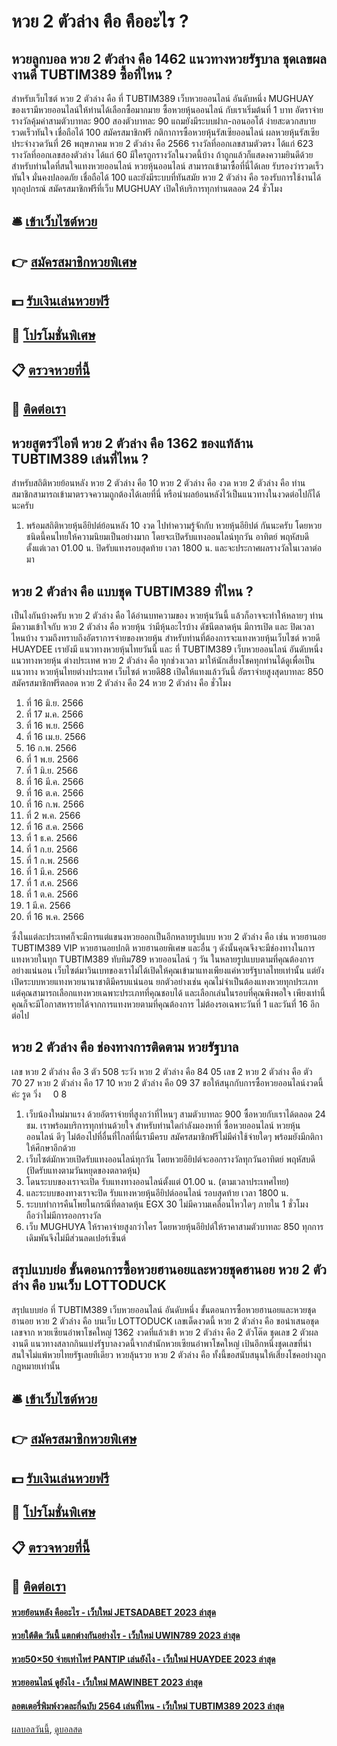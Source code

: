 # หวย 2 ตัวล่าง คือ คืออะไร ?
## หวยลูกบอล หวย 2 ตัวล่าง คือ 1462 แนวทางหวยรัฐบาล ชุดเลขผลงานดี TUBTIM389 ซื้อที่ไหน ?
สำหรับเว็บไซต์ หวย 2 ตัวล่าง คือ ที่ TUBTIM389 เว็บหวยออนไลน์ อันดับหนึ่ง MUGHUAY ของเรามีหวยออนไลน์ให้ท่านได้เลือกซื้อมากมาย ซื้อหวยหุ้นออนไลน์ กับเราเริ่มต้นที่ 1 บาท อัตราจ่ายรางวัลคุ้มค่าสามตัวบาทละ 900 สองตัวบาทละ 90 แถมยังมีระบบฝาก-ถอนออโต้ ง่ายสะดวกสบายรวดเร็วทันใจ เชื่อถือได้ 100 สมัครสมาชิกฟรี
กติกาการซื้อหวยหุ้นรัสเซียออนไลน์
ผลหวยหุ้นรัสเซีย ประจำงวดวันที่ 26 พฤษภาคม หวย 2 ตัวล่าง คือ 2566 รางวัลที่ออกเลขสามตัวตรง ได้แก่ 623 รางวัลที่ออกเลขสองตัวล่าง ได้แก่ 60 มีใครถูกรางวัลในงวดนี้บ้าง ถ้าถูกแล้วก็แสดงความยินดีด้วย สำหรับท่านใดที่สนใจแทงหวยออนไลน์ หวยหุ้นออนไลน์ สามารถเข้ามาซื้อที่นี่ได้เลย รับรองว่ารวดเร็วทันใจ มั่นคงปลอดภัย เชื่อถือได้ 100 และยังมีระบบที่ทันสมัย หวย 2 ตัวล่าง คือ รองรับการใช้งานได้ทุกอุปกรณ์ สมัครสมาชิกฟรีที่เว็บ MUGHUAY เปิดให้บริการทุกท่านตลอด 24 ชั่วโมง

## 🛎 [เข้าเว็บไซต์หวย](https://bit.ly/3BG5bNw)
## 👉 [สมัครสมาชิกหวยพิเศษ](https://bit.ly/3BG5bNw)
## 💵 [รับเงินเล่นหวยฟรี](https://bit.ly/3C3mvgS)
## 👑 [โปรโมชั่นพิเศษ](https://bit.ly/3C3mvgS)
## 📋 [ตรวจหวยที่นี้](https://bit.ly/3C3mvgS)
## 📱 [ติดต่อเรา](https://bit.ly/3C3mvgS)

## หวยสูตรวีไอพี หวย 2 ตัวล่าง คือ 1362 ของแท้ล้าน TUBTIM389 เล่นที่ไหน ?
สำหรับสถิติหวยย้อนหลัง หวย 2 ตัวล่าง คือ 10 หวย 2 ตัวล่าง คือ งวด หวย 2 ตัวล่าง คือ ท่านสมาชิกสามารถเข้ามาตรวจความถูกต้องได้เลยที่นี่ หรือนำผลย้อนหลังไว้เป็นแนวทางในงวดต่อไปก็ได้นะครับ
1. พร้อมสถิติหวยหุ้นอียิปต์ย้อนหลัง 10 งวด ไปทำความรู้จักกับ หวยหุ้นอียิปต์ กันนะครับ โดยหวยชนิดนี้คนไทยให้ความนิยมเป็นอย่างมาก โดยจะเปิดรับแทงออนไลน์ทุกวัน อาทิตย์ พฤหัสบดี ตั้งแต่เวลา 01.00 น. ปิดรับแทงรอบสุดท้าย เวลา 1800 น. และจะประกาศผลรางวัลในเวลาต่อมา

## หวย 2 ตัวล่าง คือ แบบชุด TUBTIM389 ที่ไหน ?
เป็นไงกันบ้างครับ หวย 2 ตัวล่าง คือ ได้อ่านบทความของ หวยหุ้นวันนี้ แล้วก็อาจจะทำให้หลายๆ ท่านมีความเข้าใจกับ หวย 2 ตัวล่าง คือ หวยหุ้น ว่ามีหุ้นอะไรบ้าง ดัชนีตลาดหุ้น มีการเปิด และ ปิดเวลาไหนบ้าง รวมถึงทราบถึงอัตราการจ่ายของหวยหุ้น สำหรับท่านที่ต้องการจะแทงหวยหุ้นเว็บไซต์ หวยดี HUAYDEE
เรายังมี แนวทางหวยหุ้นไทยวันนี้ และ ที่ TUBTIM389 เว็บหวยออนไลน์ อันดับหนึ่ง แนวทางหวยหุ้น ต่างประเทศ หวย 2 ตัวล่าง คือ ทุกช่วงเวลา มาให้นักเสี่ยงโชคทุกท่านได้ดูเพื่อเป็นแนวทาง หวยหุ้นไทยต่างประเทศ เว็บไซต์ หวยดี88 เปิดให้แทงแล้ววันนี้ อัตราจ่ายสูงสุดบาทละ 850 สมัครสมาชิกฟรีตลอด หวย 2 ตัวล่าง คือ 24 หวย 2 ตัวล่าง คือ ชั่วโมง
1. ที่ 16 มิ.ย. 2566
2. ที่ 17 ม.ค. 2566
3. ที่ 16 พ.ย. 2566
4. ที่ 16 เม.ย. 2566
5. 16 ก.พ. 2566
6. ที่ 1 พ.ย. 2566
7. ที่ 1 มิ.ย. 2566
8. ที่ 16 มี.ค. 2566
9. ที่ 16 ต.ค. 2566
10. ที่ 16 ก.พ. 2566
11. ที่ 2 พ.ค. 2566
12. ที่ 16 ส.ค. 2566
13. ที่ 1 ธ.ค. 2566
14. ที่ 1 ก.ย. 2566
15. ที่ 1 ก.พ. 2566
16. ที่ 1 มี.ค. 2566
17. ที่ 1 ส.ค. 2566
18. ที่ 1 ต.ค. 2566
19. 1 มี.ค. 2566
20. ที่ 16 พ.ค. 2566

ซึ่งในแต่ละประเทศก็จะมีการแต่แขนงหวยออกเป็นอีกหลายรูปแบบ หวย 2 ตัวล่าง คือ เช่น หวยฮานอย TUBTIM389 VIP หวยฮานอยปกติ หวยฮานอยพิเศษ และอื่น ๆ ดังนั้นคุณจึงจะมีช่องทางในการแทงหวยในทุก TUBTIM389 ทับทิม789 หวยออนไลน์ ๆ วัน ในหลายรูปแบบตามที่คุณต้องการอย่างแน่นอน
เว็บไซต์มาวินเบทของเราไม่ได้เปิดให้คุณเข้ามาแทงเพียงแค่หวยรัฐบาลไทยเท่านั้น แต่ยังเปิดระบบหวยแทงหวยนานาชาติมีครบแน่นอน ยกตัวอย่างเช่น
คุณไม่จำเป็นต้องแทงหวยทุกประเภท แต่คุณสามารถเลือกแทงหวยเฉพาะประเภทที่คุณชอบได้ และเลือกเล่นในรอบที่คุณพึงพอใจ เพียงเท่านี้คุณก็จะมีโอกาสหารายได้จากการแทงหวยตามที่คุณต้องการ ไม่ต้องรอเฉพาะวันที่ 1 และวันที่ 16 อีกต่อไป

## หวย 2 ตัวล่าง คือ ช่องทางการติดตาม หวยรัฐบาล
เลข หวย 2 ตัวล่าง คือ 3 ตัว 508
ระวัง หวย 2 ตัวล่าง คือ 84 05
เลข 2 หวย 2 ตัวล่าง คือ ตัว   70 27 หวย 2 ตัวล่าง คือ 17 10 หวย 2 ตัวล่าง คือ 09 37
ขอให้สนุกกับการซื้อหวยออนไลน์งวดนี้ค่ะ
รูด วิ่ง     0 8
1. เว็บน้องใหม่มาแรง ด้วยอัตราจ่ายที่สูงกว่าที่ไหนๆ สามตัวบาทละ 900 ซื้อหวยกับเราได้ตลอด 24 ชม. เราพร้อมบริการทุกท่านด้วยใจ สำหรับท่านใดกำลังมองหาที่ ซื้อหวยออนไลน์ หวยหุ้นออนไลน์ ดีๆ ไม่ต้องไปที่อื่นที่ไกลที่นี่เรามีครบ สมัครสมาชิกฟรีไม่มีค่าใช้จ่ายใดๆ พร้อมยังมีกติกาให้ศึกษาอีกด้วย
2. เว็บไซต์มักหวยเปิดรับแทงออนไลน์ทุกวัน โดยหวยอียิปต์จะออกรางวัลทุกวันอาทิตย์ พฤหัสบดี (ปิดรับแทงตามวันหยุดของตลาดหุ้น)
3. โดนระบบของเราจะเปิด รับแทงทางออนไลน์ตั้งแต่ 01.00 น. (ตามเวลาประเทศไทย)
4. และระบบของทางเราจะปิด รับแทงหวยหุ้นอียิปต์ออนไลน์ รอบสุดท้าย เวลา 1800 น.
5. ระบบทำการคืนโพยในกรณีที่ตลาดหุ้น EGX 30 ไม่มีความเคลื่อนไหวใดๆ ภายใน 1 ชั่วโมง ถือว่าไม่มีการออกรางวัล
6. เว็บ MUGHUYA ให้ราคาจ่ายสูงกว่าใคร โดยหวยหุ้นอียิปต์ให้ราคาสามตัวบาทละ 850 ทุกการเดิมพันจึงไม่มีส่วนลดเปอร์เซ็นต์

## สรุปแบบย่อ ขั้นตอนการซื้อหวยฮานอยและหวยชุดฮานอย หวย 2 ตัวล่าง คือ บนเว็บ LOTTODUCK
สรุปแบบย่อ ที่ TUBTIM389 เว็บหวยออนไลน์ อันดับหนึ่ง ขั้นตอนการซื้อหวยฮานอยและหวยชุดฮานอย หวย 2 ตัวล่าง คือ บนเว็บ LOTTODUCK เลขเด็ดงวดนี้ หวย 2 ตัวล่าง คือ ขอนำเสนอชุดเลขจาก หวยเซียนอ๋าพาโชคใหญ่ 1362 งวดที่แล้วเข้า หวย 2 ตัวล่าง คือ 2 ตัวโต๊ด ชุดเลข 2 ตัวผลงานดี แนวทางสลากกินแบ่งรัฐบาลงวดนี้จากสำนักหวยเซียนอ๋าพาโชคใหญ่ เป้นอีกหนึ่งชุดเลขที่น่าสนใจไม่แพ้หวยไทยรัฐเลยทีเดียว หวยลุ้นรวย หวย 2 ตัวล่าง คือ ทั้งนี้ขอสนับสนุนให้เสี่ยงโชคอย่างถูกกฎหมายเท่านั้น

## 🛎 [เข้าเว็บไซต์หวย](https://bit.ly/3BG5bNw)
## 👉 [สมัครสมาชิกหวยพิเศษ](https://bit.ly/3BG5bNw)
## 💵 [รับเงินเล่นหวยฟรี](https://bit.ly/3C3mvgS)
## 👑 [โปรโมชั่นพิเศษ](https://bit.ly/3C3mvgS)
## 📋 [ตรวจหวยที่นี้](https://bit.ly/3C3mvgS)
## 📱 [ติดต่อเรา](https://bit.ly/3C3mvgS)

#### [หวยย้อนหลัง คืออะไร - เว็บใหม่ JETSADABET 2023 ล่าสุด](https://atom.io/themes/หวยย้อนหลัง%20คืออะไร%20-%20เว็บใหม่%20jetsadabet%202023%20ล่าสุด)
#### [หวยใต้ติด วันนี้ แตกต่างกันอย่างไร - เว็บใหม่ UWIN789 2023 ล่าสุด](https://atom.io/themes/หวยใต้ติด%20วันนี้%20แตกต่างกันอย่างไร%20-%20เว็บใหม่%20uwin789%202023%20ล่าสุด)
#### [หวย50×50 จ่ายเท่าไหร่ PANTIP เล่นยังไง - เว็บใหม่ HUAYDEE 2023 ล่าสุด](https://atom.io/themes/หวย50×50%20จ่ายเท่าไหร่%20pantip%20เล่นยังไง%20-%20เว็บใหม่%20huaydee%202023%20ล่าสุด)
#### [หวยออนไลน์ ดูยังไง - เว็บใหม่ MAWINBET 2023 ล่าสุด](https://atom.io/themes/หวยออนไลน์%20ดูยังไง%20-%20เว็บใหม่%20mawinbet%202023%20ล่าสุด)
#### [ลอตเตอรี่พิมพ์งวดละกี่ฉบับ 2564 เล่นที่ไหน - เว็บใหม่ TUBTIM389 2023 ล่าสุด](https://atom.io/themes/ลอตเตอรี่พิมพ์งวดละกี่ฉบับ%202564%20เล่นที่ไหน%20-%20เว็บใหม่%20tubtim389%202023%20ล่าสุด)

[ผลบอลวันนี้](https://siamsport.tv "ผลบอลวันนี้"), [ดูบอลสด](https://siamsport.tv/ดูบอลสด "ดูบอลสด")